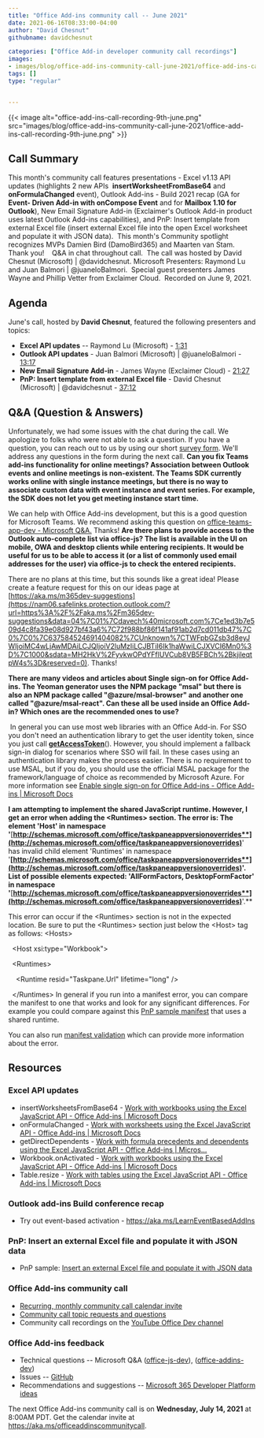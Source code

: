 ```yaml
---
title: "Office Add-ins community call -- June 2021"
date: 2021-06-16T08:33:00-04:00
author: "David Chesnut"
githubname: davidchesnut

categories: ["Office Add-in developer community call recordings"]
images:
- images/blog/office-add-ins-community-call-june-2021/office-add-ins-call-recording-9th-june.png
tags: []
type: "regular"


---
```


{{< image alt="office-add-ins-call-recording-9th-june.png" src="images/blog/office-add-ins-community-call-june-2021/office-add-ins-call-recording-9th-june.png" >}}


## Call Summary


This month's community call features presentations - Excel v1.13 API
updates (highlights 2 new APIs  **insertWorksheetFromBase64** and
**onFormulaChanged** event), Outlook Add-ins - Build 2021 recap (GA for
**Event- Driven Add-in with onCompose Event** and for **Mailbox 1.10 for
Outlook**), New Email Signature Add-in (Exclaimer's Outlook Add-in
product uses latest Outlook Add-ins capabilities), and PnP: Insert
template from external Excel file (insert external Excel file into the
open Excel worksheet and populate it with JSON data).  This month's
Community spotlight recognizes MVPs Damien Bird (DamoBird365) and
Maarten van Stam.  Thank you!    Q&A in chat throughout call.  The call
was hosted by David Chesnut (Microsoft) | \@davidchesnut. Microsoft
Presenters: Raymond Lu and Juan Balmori | \@juaneloBalmori.  Special
guest presenters James Wayne and Phillip Vetter from Exclaimer Cloud. 
Recorded on June 9, 2021.

## Agenda

June's call, hosted by **David Chesnut**, featured the following
presenters and topics:

-   **Excel API updates** -- Raymond Lu (Microsoft) -
    [1:31](https://youtu.be/934N5mZY_5M?t=91)
-   **Outlook API updates** - Juan Balmori (Microsoft) |
    \@juaneloBalmori - [13:17](https://youtu.be/934N5mZY_5M?t=797)
-   **New Email Signature Add-in** - James Wayne (Exclaimer Cloud) -
    [21:27](https://youtu.be/934N5mZY_5M?t=1287)
-   **PnP: Insert template from external Excel file** - David Chesnut
    (Microsoft) | \@davidchesnut -
    [37:12](https://youtu.be/934N5mZY_5M?t=2232)



## Q&A (Question & Answers) 

Unfortunately, we had some issues with the chat during the call. We
apologize to folks who were not able to ask a question. If you have a
question, you can reach out to us by using our short [survey
form](https://aka.ms/officeaddinsform). We'll address any questions in
the form during the next call.
**Can you fix Teams add-ins functionality for online meetings?
Association between Outlook events and online meetings is non-existent.
The Teams SDK currently works online with single instance meetings, but
there is no way to associate custom data with event instance and event
series. For example, the SDK does not let you get meeting instance start
time.**

We can help with Office Add-ins development, but this is a good question
for Microsoft Teams. We recommend asking this question on
[office-teams-app-dev - Microsoft
Q&A.](https://docs.microsoft.com/answers/topics/office-teams-app-dev.html)
Thanks!
**Are there plans to provide access to the Outlook auto-complete list
via office-js? The list is available in the UI on mobile, OWA and
desktop clients while entering recipients. It would be useful for us to
be able to access it (or a list of commonly used email addresses for the
user) via office-js to check the entered recipients.**

There are no plans at this time, but this sounds like a great idea!
Please create a feature request for this on our ideas page at
[https://aka.ms/m365dev-suggestions](https://nam06.safelinks.protection.outlook.com/?url=https%3A%2F%2Faka.ms%2Fm365dev-suggestions&data=04%7C01%7Cdavech%40microsoft.com%7Ce1ed3b7e509d4c8fa39e08d927bf43a6%7C72f988bf86f141af91ab2d7cd011db47%7C0%7C0%7C637584524691404082%7CUnknown%7CTWFpbGZsb3d8eyJWIjoiMC4wLjAwMDAiLCJQIjoiV2luMzIiLCJBTiI6Ik1haWwiLCJXVCI6Mn0%3D%7C1000&sdata=MH2HkV%2FyvkwOPdYFflUVCub8VB5FBCh%2BkjileqtpW4s%3D&reserved=0).
Thanks!


**There are many videos and articles about Single sign-on for Office
Add-ins. The Yeoman generator uses the NPM package "msal" but there is
also an NPM package called "\@azure/msal-browser" and another one
called "\@azure/msal-react". Can these all be used inside an Office
Add-in? Which ones are the recommended ones to use?**


 In general you can use most web libraries with an Office Add-in. For
SSO you don't need an authentication library to get the user identity
token, since you just call
[**getAccessToken**](https://docs.microsoft.com/javascript/api/office-runtime/officeruntime.auth?view=excel-js-preview#getAccessToken_options_)().
However, you should implement a fallback sign-in dialog for scenarios
where SSO will fail. In these cases using an authentication library
makes the process easier. There is no requirement to use MSAL, but if
you do, you should use the official MSAL package for the
framework/language of choice as recommended by Microsoft Azure. For more
information see [Enable single sign-on for Office Add-ins - Office
Add-ins | Microsoft
Docs](https://docs.microsoft.com/office/dev/add-ins/develop/sso-in-office-add-ins)


**I am attempting to implement the shared JavaScript runtime. However, I
get an error when adding the \<Runtimes> section. The error is: The
element 'Host' in namespace
'**[**http://schemas.microsoft.com/office/taskpaneappversionoverrides**](http://schemas.microsoft.com/office/taskpaneappversionoverrides)**'
has invalid child element 'Runtimes' in namespace
'**[**http://schemas.microsoft.com/office/taskpaneappversionoverrides**](http://schemas.microsoft.com/office/taskpaneappversionoverrides)**'.
List of possible elements expected: 'AllFormFactors,
DesktopFormFactor' in namespace
'**[**http://schemas.microsoft.com/office/taskpaneappversionoverrides**](http://schemas.microsoft.com/office/taskpaneappversionoverrides)**'.**

This error can occur if the \<Runtimes> section is not in the expected
location. Be sure to put the \<Runtimes> section just below the \<Host>
tag as follows:
\<Hosts>

  \<Host xsi:type="Workbook"\>

  \<Runtimes>

    \<Runtime resid="Taskpane.Url" lifetime="long" />

  \</Runtimes>
In general if you run into a manifest error, you can compare the
manifest to one that works and look for any significant differences. For
example you could compare against this [PnP sample
manifest](https://github.com/OfficeDev/PnP-OfficeAddins/blob/main/Samples/excel-shared-runtime-scenario/manifest.xml)
that uses a shared runtime.

You can also run [manifest
validation](https://docs.microsoft.com/office/dev/add-ins/testing/troubleshoot-manifest)
which can provide more information about the error.

## Resources

### Excel API updates 

-   insertWorksheetsFromBase64 - [Work with workbooks using the Excel
    JavaScript API - Office Add-ins | Microsoft
    Docs](https://docs.microsoft.com/office/dev/add-ins/excel/excel-add-ins-workbooks#insert-a-copy-of-an-existing-workbook-into-the-current-one-preview)
-   onFormulaChanged - [Work with worksheets using the Excel JavaScript
    API - Office Add-ins | Microsoft
    Docs](https://docs.microsoft.com/office/dev/add-ins/excel/excel-add-ins-worksheets#detect-formula-changes-preview)
-   getDirectDependents - [Work with formula precedents and dependents
    using the Excel JavaScript API - Office Add-ins |
    Micros\...](https://docs.microsoft.com/office/dev/add-ins/excel/excel-add-ins-ranges-precedents-dependents)
-   Workbook.onActivated - [Work with workbooks using the Excel
    JavaScript API - Office Add-ins | Microsoft
    Docs](https://docs.microsoft.com/office/dev/add-ins/excel/excel-add-ins-workbooks#detect-workbook-activation-preview)
-   Table.resize - [Work with tables using the Excel JavaScript API -
    Office Add-ins | Microsoft
    Docs](https://docs.microsoft.com/office/dev/add-ins/excel/excel-add-ins-tables#resize-a-table-online-only)

### Outlook add-ins Build conference recap 

-   Try out event-based activation -
    <https://aka.ms/LearnEventBasedAddIns>


### PnP: Insert an external Excel file and populate it with JSON data 

-   PnP sample: [Insert an external Excel file and populate it with JSON
    data](https://github.com/OfficeDev/PnP-OfficeAddins/tree/main/Samples/excel-insert-file)

### Office Add-ins community call 

-   [Recurring, monthly community call calendar
    invite](https://aka.ms/officeaddinscommunitycall)
-   [Community call topic requests and
    questions](https://aka.ms/officeaddinsform)
-   Community call recordings on the [YouTube Office Dev
    channel](https://aka.ms/OfficeDevYouTube)

### Office Add-ins feedback 

-   Technical questions -- Microsoft Q&A
    ([office-js-dev](https://docs.microsoft.com/answers/topics/office-js-dev.html)),
    ([office-addins-dev](https://docs.microsoft.com/answers/topics/office-addins-dev.html))
-   Issues -- [GitHub](https://github.com/OfficeDev/office-js/issues) 
-   Recommendations and suggestions -- [Microsoft 365 Developer Platform
    ideas](https://techcommunity.microsoft.com/t5/microsoft-365-developer-platform/idb-p/Microsoft365DeveloperPlatform)

The next Office Add-ins community call is on **Wednesday, July 14,
2021** at 8:00AM PDT. Get the calendar invite at
<https://aka.ms/officeaddinscommunitycall>.

